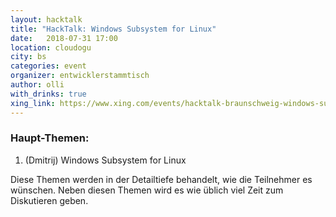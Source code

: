 ```yaml
---
layout: hacktalk
title: "HackTalk: Windows Subsystem for Linux"
date:   2018-07-31 17:00
location: cloudogu
city: bs
categories: event
organizer: entwicklerstammtisch
author: olli
with_drinks: true
xing_link: https://www.xing.com/events/hacktalk-braunschweig-windows-subsystem-for-linux-1970977
---
```


### Haupt-Themen:

1. (Dmitrij) Windows Subsystem for Linux

Diese Themen werden in der Detailtiefe behandelt, wie die Teilnehmer es wünschen. Neben diesen Themen wird es wie üblich viel Zeit zum Diskutieren geben.